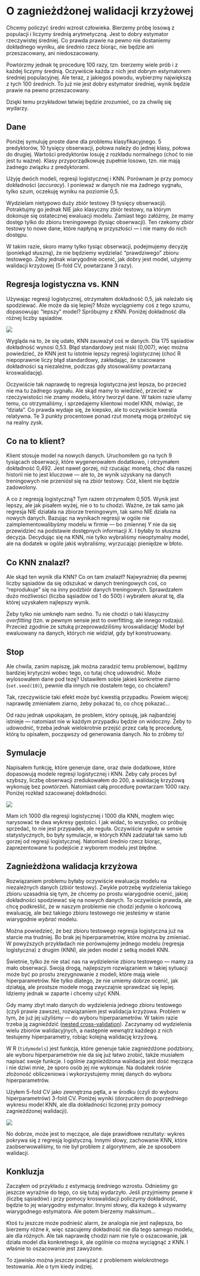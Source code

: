 O zagnieżdżonej walidacji krzyżowej
================

Chcemy policzyć średni wzrost człowieka. Bierzemy próbę losową z
populacji i liczymy średnią arytmetyczną. Jest to dobry estymator
rzeczywistej średniej. Co prawda prawie na pewno nie dostaniemy
dokładnego wyniku, ale średnio rzecz biorąc, nie będzie ani
przeszacowany, ani niedoszacowany.

Powtórzmy jednak tę procedurę 100 razy, tzn. bierzemy wiele prób i z
każdej liczymy średnią. Oczywiście każda z nich jest dobrym estymatorem
średniej populacyjnej. Ale teraz, z jakiegoś powodu, wybierzmy
największą z tych 100 średnich. To już nie jest dobry estymator
średniej, wynik będzie prawie na pewno przeszacowany.

Dzięki temu przykładowi łatwiej będzie zrozumieć, co za chwilę się
wydarzy.

## Dane

Poniżej symuluję proste dane dla problemu klasyfikacyjnego. 5
predyktorów, 10 tysięcy obserwacji, połowa należy do jednej klasy,
połowa do drugiej. Wartości predyktorów losuję z rozkładu normalnego
(choć to nie jest tu ważne). Klasy przyporządkowuję zupełnie losowo,
tzn. nie mają żadnego związku z predyktorami.

Użyję dwóch modeli, regresji logistycznej i KNN. Porównam je przy pomocy
dokładności (*accuracy*). I ponieważ w danych nie ma żadnego sygnału,
tylko szum, oczekuję wyniku na poziomie 0,5.

Wydzielam nietypowo duży zbiór testowy (9 tysięcy obserwacji).
Potraktujmy go jednak NIE jako klasyczny zbiór testowy, na którym
dokonuje się ostatecznej ewaluacji modelu. Zamiast tego załóżmy, że mamy
dostęp tylko do zbioru treningowego (tysiąc obserwacji). Ten rzekomy
zbiór testowy to nowe dane, które napłyną w przyszłości — i nie mamy do
nich dostępu.

W takim razie, skoro mamy tylko tysiąc obserwacji, podejmujemy decyzję
(poniekąd słuszną), że nie będziemy wydzielać “prawdziwego” zbioru
testowego. Żeby jednak wiarygodnie ocenić, jak dobry jest model, użyjemy
walidacji krzyżowej (5-fold CV, powtarzane 3 razy).

## Regresja logistyczna vs. KNN

Używając regresji logistycznej, otrzymałem dokładność 0,5, jak należało
się spodziewać. Ale może da się lepiej? Może wyciągniemy coś z tego
szumu, dopasowując “lepszy” model? Spróbujmy z KNN. Poniżej dokładność
dla różnej liczby sąsiadów.

![](nested_cv_files/figure-commonmark/unnamed-chunk-6-1.png)

Wygląda na to, że się udało, KNN zauważył coś w danych. Dla 175 sąsiadów
dokładność wynosi 0,53. Błąd standardowy jest niski (0,007), więc można
powiedzieć, że KNN jest tu istotnie lepszy regresji logistycznej (choć R
niepoprawnie liczy błąd standardowy, zakładając, że szacowane
dokładności są niezależne, podczas gdy stosowaliśmy powtarzaną
kroswalidację).

Oczywiście tak naprawdę to regresja logistyczna jest lepsza, bo przecież
nie ma tu żadnego sygnału. Ale skąd mamy to wiedzieć, przecież w
rzeczywistości nie znamy modelu, który tworzył dane. W takim razie ufamy
temu, co otrzymaliśmy, i sprzedajemy klientowi model KNN, mówiąc, że
“działa”. Co prawda wydaje się, że kiepsko, ale to oczywiście kwestia
relatywna. Te 3 punkty procentowe ponad rzut monetą mogą przełożyć się
na realny zysk.

## Co na to klient?

Klient stosuje model na nowych danych. Uruchomiłem go na tych 9
tysiącach obserwacji, które wygenerowałem dodatkowo, i otrzymałem
dokładność 0,492. Jest nawet gorzej, niż rzucając monetą, choć dla
naszej historii nie to jest kluczowe — ale to, że wynik uzyskany na
danych treningowych nie przeniósł się na zbiór testowy. Cóż, klient nie
będzie zadowolony.

A co z regresją logistyczną? Tym razem otrzymałem 0,505. Wynik jest
lepszy, ale jak pisałem wyżej, nie o to tu chodzi. Ważne, że tak samo
jak regresja NIE działała na zbiorze treningowym, tak samo NIE działa na
nowych danych. Bazując na wynikach regresji w ogóle nie
zaimplementowalibyśmy modelu w firmie — bo zmiennej *Y* nie da się
przewidzieć na podstawie dostępnych informacji *X*. I byłaby to słuszna
decyzja. Decydując się na KNN, nie tylko wybraliśmy nieoptymalny model,
ale na dodatek w ogóle jakiś wybraliśmy, wyrzucając pieniędze w błoto.

## Co KNN znalazł?

Ale skąd ten wynik dla KNN? Co on tam znalazł? Najwyraźniej dla pewnej
liczby sąsiadów da się odszukać w danych treningowych coś, co
“reprodukuje” się na inny podzbiór danych treningowych. Sprawdzałem dużo
możliwości (liczba sąsiadów od 1 do 500) i wybrałem akurat tę, dla
której uzyskałem najlepszy wynik.

Żeby tylko nie umknęło nam sedno. Tu nie chodzi o taki klasyczny
*overfitting* (tzn. w pewnym sensie jest to overfitting, ale innego
rodzaju). Przecież zgodnie ze sztuką przeprowadziliśmy kroswalidację!
Model był ewaluowany na danych, których nie widział, gdy był
konstruowany.

## Stop

Ale chwila, zanim napiszę, jak można zaradzić temu problemowi, bądźmy
bardziej krytyczni wobec tego, co tutaj chcę udowodnić. Może wylosowałem
dane pod tezę? Ustawiłem sobie jakieś konkretne ziarno (`set.seed(10)`),
pewnie dla innych nie dostałem tego, co chciałem?

Tak, rzeczywiście taki efekt może być kwestią przypadku. Powiem więcej:
naprawdę zmieniałem ziarno, żeby pokazać to, co chcę pokazać…

Od razu jednak uspokajam, że problem, który opisuję, jak najbardziej
istnieje — natomiast nie w każdym przypadku będzie on widoczny. Żeby to
udowodnić, trzeba jednak wielokrotnie przejść przez całą tę procedurę,
którą tu opisałem, począwszy od generowania danych. No to zróbmy to!

## Symulacje

Napisałem funkcję, które generuje dane, oraz dwie dodatkowe, które
dopasowują modele regresji logistycznej i KNN. Żeby cały proces był
szybszy, liczbę obserwacji zredukowałem do 200, a walidację krzyżową
wykonuję bez powtórzeń. Natomiast całą procedurę powtarzam 1000 razy.
Poniżej rozkład szacowanej dokładności.

![](nested_cv_files/figure-commonmark/unnamed-chunk-10-1.png)

Mam ich 1000 dla regresji logistycznej i 1000 dla KNN, mogłem więc
narysować te dwa wykresy gęstości. I jak widać, to wszystko, co próbuję
sprzedać, to nie jest przypadek, ale reguła. Oczywiście *reguła* w
sensie statystycznych, bo były symulacje, w których KNN zadziałał tak
samo lub gorzej od regresji logistycznej. Natomiast średnio rzecz
biorąc, zaprezentowane tu podejście z wyborem modelu jest błędne.

## Zagnieżdżona walidacja krzyżowa

Rozwiązaniem problemu byłaby oczywiście ewaluacja modelu na niezależnych
danych (zbiór testowy). Zwykle potrzebę wydzielenia takiego zbioru
uzasadnia się tym, że chcemy po prostu wiarygodnie ocenić, jakiej
dokładności spodziewać się na nowych danych. To oczywiście prawda, ale
chcę podkreślić, że w naszym problemie nie chodzi jedynie o końcową
ewaluację, ale bez takiego zbioru testowego nie jesteśmy w stanie
wiarygodnie *wybrać* modelu.

Można powiedzieć, że bez zbioru testowego regresja logistyczna już na
starcie ma trudniej. Bo brak jej hiperparametrów, które można by
zmieniać. W powyższych przykładach nie porównujemy jednego modelu
(regresja logistyczna) z drugim (KNN), ale jeden model z setką modeli
KNN.

Świetnie, tylko że nie stać nas na wydzielenie zbioru testowego — mamy
za mało obserwacji. Swoją drogą, najlepszym rozwiązaniem w takiej
sytuacji może być po prostu zrezygnowanie z modeli, które mają wiele
hiperparametrów. Nie tylko dlatego, że nie umiemy dobrze ocenić, jak
działają, ale prostsze modele mogą zwyczajnie sprawdzać się lepiej.
Idziemy jednak w zaparte i chcemy użyć KNN.

Gdy mamy zbyt mało danych do wydzielenia jednego zbioru testowego (czyli
prawie zawsze), rozwiązaniem jest walidacja krzyżowa. Problem w tym, że
już jej użyliśmy — do wyboru hiperparametrów. W takim razie trzeba ją
zagnieździć ([nested
cross-validation](https://www.tidymodels.org/learn/work/nested-resampling/)).
Zaczynamy od wydzielenia wielu zbiorów walidacyjnych, a następnie
wewnątrz każdego z nich testujemy hiperparametry, robiąc kolejną
walidację krzyżową.

W R (`tidymodels`) jest funkcja, które generuje takie zagnieżdżone
podzbiory, ale wyboru hiperparametrów nie da się już łatwo zrobić, także
musiałem napisać swoje funkcje. I ogólnie zagnieżdżona walidacja jest
dość męcząca i nie dziwi mnie, że sporo osób jej nie wykonuje. Na
dodatek rośnie złożoność obliczeniowa i wykorzystujemy mniej danych do
wyboru hiperparametrów.

Użyłem 5-fold CV jako zewnętrzna pętla, a w środku (czyli do wyboru
hiperparametrów) 3-fold CV. Poniżej wyniki (dorzuciłem do poprzedniego
wykresu model KNN, ale dla dokładności liczonej przy pomocy
zagnieżdżonej walidacji).

![](nested_cv_files/figure-commonmark/unnamed-chunk-12-1.png)

No dobrze, może jest to męczące, ale daje prawidłowe rezultaty: wykres
pokrywa się z regresją logistyczną. Innymi słowy, zachowanie KNN, które
zaobserwowaliśmy, to nie był problem z algorytmem, ale ze sposobem
walidacji.

## Konkluzja

Zacząłem od przykładu z estymacją średniego wzrostu. Odnieśmy go jeszcze
wyraźnie do tego, co się tutaj wydarzyło. Jeśli przyjmiemy pewne *k*
(liczbę sąsiadów) i przy pomocy kroswalidacji policzymy dokładność,
będzie to jej wiarygodny estymator. Innymi słowy, dla każego *k* używamy
wiarygodnego estymatora. Ale potem bierzemy maksimum…

Ktoś tu jeszcze może podnieść alarm, że analogia nie jest najlepsza, bo
bierzemy różne *k*, więc szacujemy dokładność nie dla tego samego
modelu, ale dla różnych. Ale tak naprawdę chodzi nam nie tyle o
oszacowanie, jak działa model dla konkretnego *k*, ale ogólnie co można
wyciągnąć z KNN. I właśnie to oszacowanie jest zawyżone.

To zjawisko można jeszcze powiązać z problemem wielokrotnego testowania.
Ale o tym kiedy indziej.

